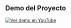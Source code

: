 ## Demo del Proyecto

[![Ver demo en YouTube](https://img.youtube.com/vi/uUEalF03e1I/0.jpg)](https://www.youtube.com/watch?v=uUEalF03e1I)

